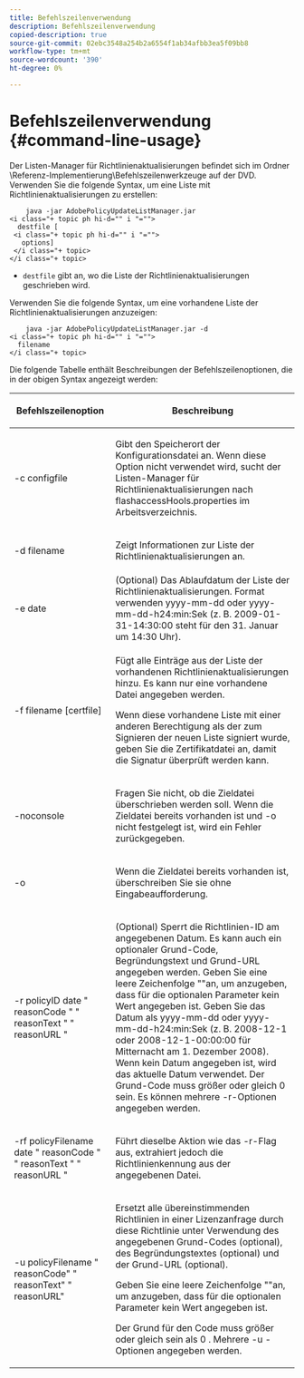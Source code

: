 ```yaml
---
title: Befehlszeilenverwendung
description: Befehlszeilenverwendung
copied-description: true
source-git-commit: 02ebc3548a254b2a6554f1ab34afbb3ea5f09bb8
workflow-type: tm+mt
source-wordcount: '390'
ht-degree: 0%

---
```


# Befehlszeilenverwendung {#command-line-usage}

Der Listen-Manager für Richtlinienaktualisierungen befindet sich im Ordner \Referenz-Implementierung\Befehlszeilenwerkzeuge auf der DVD. Verwenden Sie die folgende Syntax, um eine Liste mit Richtlinienaktualisierungen zu erstellen:

```
    java -jar AdobePolicyUpdateListManager.jar  
<i class="+ topic ph hi-d="" i "="">
  destfile [ 
 <i class="+ topic ph hi-d="" i "="">
   options]  
 </i class="+ topic> 
</i class="+ topic>
```

* `destfile` gibt an, wo die Liste der Richtlinienaktualisierungen geschrieben wird.

Verwenden Sie die folgende Syntax, um eine vorhandene Liste der Richtlinienaktualisierungen anzuzeigen:

```
    java -jar AdobePolicyUpdateListManager.jar -d  
<i class="+ topic ph hi-d="" i "="">
  filename 
</i class="+ topic>
```

Die folgende Tabelle enthält Beschreibungen der Befehlszeilenoptionen, die in der obigen Syntax angezeigt werden:

<table frame="all" colsep="1" rowsep="1" class="+ topic/table adobe-d/table " id="table_ghb_jqy_n4"> 
 <thead class="- topic/thead "> 
  <tr rowsep="1" class="- topic/row "> 
   <th colname="1" class="- topic/entry entry"> <p class="- topic/p ">Befehlszeilenoption </p> </th> 
   <th colname="2" class="- topic/entry entry"> <p class="- topic/p ">Beschreibung </p> </th> 
  </tr> 
 </thead>
 <tbody class="- topic/tbody "> 
  <tr rowsep="1" class="- topic/row "> 
   <td colname="1" class="- topic/entry "> <span class="+ topic/ph pr-d/codeph codeph"> -c configfile </span> </td> 
   <td colname="2" class="- topic/entry "> <p class="- topic/p ">Gibt den Speicherort der Konfigurationsdatei an. Wenn diese Option nicht verwendet wird, sucht der Listen-Manager für Richtlinienaktualisierungen nach <span class="filepath"> flashaccessHools.properties </span> im Arbeitsverzeichnis. </p> </td> 
  </tr> 
  <tr rowsep="1" class="- topic/row "> 
   <td colname="1" class="- topic/entry "> <p class="- topic/p "> <span class="+ topic/ph pr-d/codeph codeph"> -d filename </span> </p> </td> 
   <td colname="2" class="- topic/entry "> <p class="- topic/p ">Zeigt Informationen zur Liste der Richtlinienaktualisierungen an. </p> </td> 
  </tr> 
  <tr rowsep="1" class="- topic/row "> 
   <td colname="1" class="- topic/entry "> <span class="+ topic/ph pr-d/codeph codeph"> -e date </span> </td> 
   <td colname="2" class="- topic/entry "> (Optional) Das Ablaufdatum der Liste der Richtlinienaktualisierungen. Format verwenden <span class="+ topic/ph pr-d/codeph codeph"> yyyy-mm-dd </span> oder <span class="+ topic/ph pr-d/codeph codeph"> yyyy-mm-dd-h24:min:Sek </span> (z. B. 2009-01-31-14:30:00 steht für den 31. Januar um 14:30 Uhr). </td> 
  </tr> 
  <tr rowsep="1" class="- topic/row "> 
   <td colname="1" class="- topic/entry "> <span class="+ topic/ph pr-d/codeph codeph"> -f filename [certfile] </span> </td> 
   <td colname="2" class="- topic/entry "> <p class="- topic/p ">Fügt alle Einträge aus der Liste der vorhandenen Richtlinienaktualisierungen hinzu. Es kann nur eine vorhandene Datei angegeben werden. </p> <p class="- topic/p ">Wenn diese vorhandene Liste mit einer anderen Berechtigung als der zum Signieren der neuen Liste signiert wurde, geben Sie die Zertifikatdatei an, damit die Signatur überprüft werden kann. </p> </td> 
  </tr> 
  <tr rowsep="1" class="- topic/row "> 
   <td colname="1" class="- topic/entry "> <span class="+ topic/ph pr-d/codeph codeph"> -noconsole </span> </td> 
   <td colname="2" class="- topic/entry "> <p class="- topic/p ">Fragen Sie nicht, ob die Zieldatei überschrieben werden soll. Wenn die Zieldatei bereits vorhanden ist und <span class="codeph"> -o </span> nicht festgelegt ist, wird ein Fehler zurückgegeben. </p> </td> 
  </tr> 
  <tr rowsep="1" class="- topic/row "> 
   <td colname="1" class="- topic/entry "> <span class="codeph"> -o </span> </td> 
   <td colname="2" class="- topic/entry "> <p class="- topic/p ">Wenn die Zieldatei bereits vorhanden ist, überschreiben Sie sie ohne Eingabeaufforderung. </p> </td> 
  </tr> 
  <tr rowsep="1" class="- topic/row "> 
   <td colname="1" class="- topic/entry "> <span class="+ topic/ph pr-d/codeph codeph"> -r policyID </span> <span class="+ topic/ph pr-d/codeph codeph"> date </span> " <span class="+ topic/ph pr-d/codeph codeph"> reasonCode </span>" " <span class="+ topic/ph pr-d/codeph codeph"> reasonText </span>" " <span class="+ topic/ph pr-d/codeph codeph"> reasonURL </span>" </td> 
   <td colname="2" class="- topic/entry "> <p class="- topic/p ">(Optional) Sperrt die Richtlinien-ID am angegebenen Datum. Es kann auch ein optionaler Grund-Code, Begründungstext und Grund-URL angegeben werden. Geben Sie eine leere Zeichenfolge ""an, um anzugeben, dass für die optionalen Parameter kein Wert angegeben ist. Geben Sie das Datum als <span class="+ topic/ph pr-d/codeph codeph"> yyyy-mm-dd </span> oder <span class="+ topic/ph pr-d/codeph codeph"> yyyy-mm-dd-h24:min:Sek </span> (z. B. 2008-12-1 oder 2008-12-1-00:00:00 für Mitternacht am 1. Dezember 2008). Wenn kein Datum angegeben ist, wird das aktuelle Datum verwendet. Der Grund-Code muss größer oder gleich 0 sein. Es können mehrere -r-Optionen angegeben werden. </p> </td> 
  </tr> 
  <tr rowsep="1" class="- topic/row "> 
   <td colname="1" class="- topic/entry "> <p class="- topic/p ">-rf <span class="+ topic/ph pr-d/codeph codeph"> policyFilename </span> <span class="+ topic/ph pr-d/codeph codeph"> date </span> " <span class="+ topic/ph pr-d/codeph codeph"> reasonCode </span>" " <span class="+ topic/ph pr-d/codeph codeph"> reasonText </span>" " <span class="+ topic/ph pr-d/codeph codeph"> reasonURL </span>" </p> </td> 
   <td colname="2" class="- topic/entry "> <p class="- topic/p ">Führt dieselbe Aktion wie das -r-Flag aus, extrahiert jedoch die Richtlinienkennung aus der angegebenen Datei. </p> </td> 
  </tr> 
  <tr rowsep="0" class="- topic/row "> 
   <td colname="1" class="- topic/entry "> <span class="codeph"> -u policyFilename " reasonCode" " reasonText" " reasonURL" </span> </td> 
   <td colname="2" class="- topic/entry "> <p>Ersetzt alle übereinstimmenden Richtlinien in einer Lizenzanfrage durch diese Richtlinie unter Verwendung des angegebenen Grund-Codes (optional), des Begründungstextes (optional) und der Grund-URL (optional). </p> <p>Geben Sie eine leere Zeichenfolge ""an, um anzugeben, dass für die optionalen Parameter kein Wert angegeben ist. </p> <p>Der Grund für den Code muss größer oder gleich sein als <span class="codeph"> 0 </span>. Mehrere <span class="codeph"> -u </span> -Optionen angegeben werden. </p> </td> 
  </tr> 
 </tbody> 
</table>
